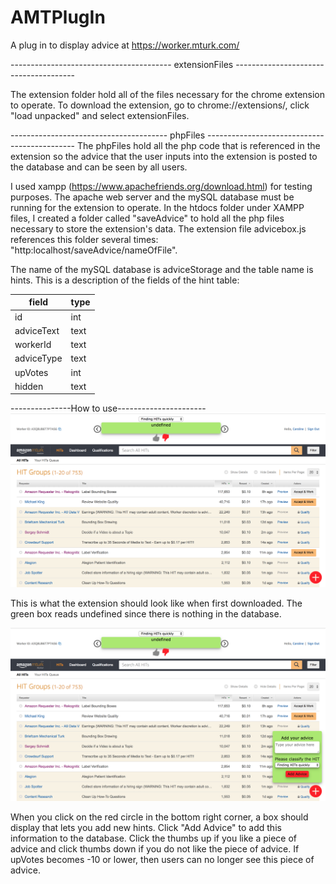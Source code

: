 # AMTPlugIn
A plug in to display advice at https://worker.mturk.com/

---------------------------------------- extensionFiles --------------------------------------

The extension folder hold all of the files necessary for the chrome extension to operate. To download the extension, go to chrome://extensions/, 
click "load unpacked" and select extensionFiles.


--------------------------------------- phpFiles ---------------------------------------------
The phpFiles hold all the php code that is referenced in the extension so the advice that the user inputs into the extension is posted to the 
database and can be seen by all users.

I used xampp (https://www.apachefriends.org/download.html) for testing purposes. The apache web server and the mySQL database
must be running for the extension to operate. In the htdocs folder under XAMPP files, I created a folder called "saveAdvice" to hold all the php files necessary to store the extension's data. The extension file advicebox.js references this folder several times: "http:localhost/saveAdvice/nameOfFile". 


The name of the mySQL database is adviceStorage and the table name is hints. This is a description of the fields of the hint table:

| field  | type |
| ------------- | ------------- |
| id| int|
| adviceText | text |
| workerId | text |
| adviceType| text |
| upVotes| int|
| hidden| text|


---------------How to use----------------------
![alt text](screenshots/pic1.png "Description goes here")

This is what the extension should look like when first downloaded. The green box reads undefined since there is nothing in the database.

![alt text](screenshots/pic2.png "Description goes here")

When you click on the red circle in the bottom right corner, a box should display that lets you add new hints. Click "Add Advice" to add this information to the database.
Click the thumbs up if you like a piece of advice and click thumbs down if you do not like the piece of advice. If upVotes becomes -10 or lower, then users can no longer see this piece of advice.

